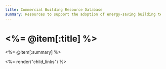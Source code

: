 ```yaml
---
title: Commercial Building Resource Database
summary: Resources to support the adoption of energy-saving building technologies.
---
```


# <%= @item[:title] %>
<%= @item[:summary] %>

<%= render("child_links") %>
